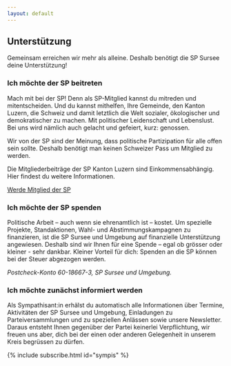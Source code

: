 ```yaml
---
layout: default
---
```


## Unterstützung

Gemeinsam erreichen wir mehr als alleine. Deshalb benötigt die SP Sursee deine Unterstützung! 

### Ich möchte der SP beitreten

Mach mit bei der SP! Denn als SP-Mitglied kannst du mitreden und mitentscheiden. Und du kannst mithelfen, Ihre Gemeinde, den Kanton Luzern, die Schweiz und damit letztlich die Welt sozialer, ökologischer und demokratischer zu machen. Mit politischer Leidenschaft und Lebenslust. Bei uns wird nämlich auch gelacht und gefeiert, kurz: genossen.

Wir von der SP sind der Meinung, dass politische Partizipation für alle offen sein sollte. Deshalb benötigt man keinen Schweizer Pass um Mitglied zu werden.

Die Mitgliederbeiträge der SP Kanton Luzern sind Einkommensabhängig. Hier findest du weitere Informationen.

<a class="button" href="https://www.sp-ps.ch/mitglied-werden/">Werde Mitglied der SP</a>

### Ich möchte der SP spenden

Politische Arbeit – auch wenn sie ehrenamtlich ist – kostet. Um spezielle Projekte, Standaktionen, Wahl- und Abstimmungskampagnen zu finanzieren, ist die SP Sursee und Umgebung auf finanzielle Unterstützung angewiesen. Deshalb sind wir Ihnen für eine Spende – egal ob grösser oder kleiner - sehr dankbar. Kleiner Vorteil für dich: Spenden an die SP können bei der Steuer abgezogen werden.

*Postcheck-Konto 60-18667-3, SP Sursee und Umgebung.*

### Ich möchte zunächst informiert werden

Als Sympathisant:in erhälst du automatisch alle Informationen über Termine, Aktivitäten der SP Sursee und Umgebung, Einladungen zu Parteiversammlungen und zu speziellen Anlässen sowie unsere Newsletter. Daraus entsteht Ihnen gegenüber der Partei keinerlei Verpflichtung, wir freuen uns aber, dich bei der einen oder anderen Gelegenheit in unserem Kreis begrüssen zu dürfen.

{% include subscribe.html id="sympis" %}
